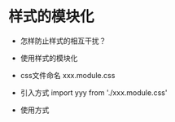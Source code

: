 # 样式的模块化
* 怎样防止样式的相互干扰？
* 使用样式的模块化

* css文件命名
  xxx.module.css
* 引入方式
  import yyy from './xxx.module.css'
* 使用方式
  <div className={yyy.zzz}></div>